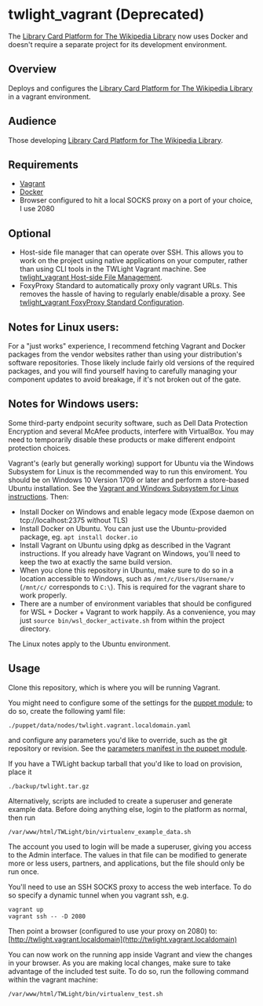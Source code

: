 # twlight_vagrant (Deprecated)
 The [Library Card Platform for The Wikipedia Library](https://github.com/WikipediaLibrary/TWLight) now uses Docker and doesn't require a separate project for its development environment.

## Overview

Deploys and configures the [Library Card Platform for The Wikipedia Library](https://github.com/WikipediaLibrary/TWLight) in a vagrant environment.

## Audience

Those developing [Library Card Platform for The Wikipedia Library](https://github.com/WikipediaLibrary/TWLight).

## Requirements
* [Vagrant](https://www.vagrantup.com/downloads.html)
* [Docker](https://www.docker.com/get-started)
* Browser configured to hit a local SOCKS proxy on a port of your choice, I use 2080

## Optional
* Host-side file manager that can operate over SSH. This allows you to work on the project using native applications on your computer, rather than using CLI tools in the TWLight Vagrant machine. See [twlight_vagrant Host-side File Management](docs/host_side_file_management.md).
* FoxyProxy Standard to automatically proxy only vagrant URLs. This removes the hassle of having to regularly enable/disable a proxy. See [twlight_vagrant FoxyProxy Standard Configuration](docs/foxyproxy.md).

## Notes for Linux users:

For a "just works" experience, I recommend fetching Vagrant and Docker packages from the vendor websites rather than using your distribution's software repositories. Those likely include fairly old versions of the required packages, and you will find yourself having to carefully managing your component updates to avoid breakage, if it's not broken out of the gate.

## Notes for Windows users:

Some third-party endpoint security software, such as Dell Data Protection Encryption and several McAfee products, interfere with VirtualBox. You may need to temporarily disable these products or make different endpoint protection choices. 

Vagrant's (early but generally working) support for Ubuntu via the Windows Subsystem for Linux is the recommended way to run this enviroment. You should be on Windows 10 Version 1709 or later and perform a store-based Ubuntu installation. See the [Vagrant and Windows Subsystem for Linux instructions](https://www.vagrantup.com/docs/other/wsl.html). Then:

 * Install Docker on Windows and enable legacy mode (Expose daemon on tcp://localhost:2375 without TLS)
 * Install Docker on Ubuntu. You can just use the Ubuntu-provided package, eg. `apt install docker.io`
 * Install Vagrant on Ubuntu using dpkg as described in the Vagrant instructions. If you already have Vagrant on Windows, you'll need to keep the two at exactly the same build version.
 * When you clone this repository in Ubuntu, make sure to do so in a location accessible to Windows, such as ``/mnt/c/Users/Username/v`` (``/mnt/c/`` corresponds to ``C:\``). This is required for the vagrant share to work properly.
 * There are a number of environment variables that should be configured for WSL + Docker + Vagrant to work happily. As a convenience, you may just ``source bin/wsl_docker_activate.sh`` from within the project directory.
 
The Linux notes apply to the Ubuntu environment.

## Usage

Clone this repository, which is where you will be running Vagrant.

You might need to configure some of the settings for the [puppet module](https://github.com/WikipediaLibrary/twlight_puppet); to do so, create the following yaml file:
```
./puppet/data/nodes/twlight.vagrant.localdomain.yaml
```
and configure any parameters you'd like to override, such as the git repository or revision. See the [parameters manifest in the puppet module](https://github.com/WikipediaLibrary/twlight_puppet/blob/master/manifests/params.pp).

If you have a TWLight backup tarball that you'd like to load on provision, place it

```
./backup/twlight.tar.gz
```

Alternatively, scripts are included to create a superuser and generate example data. Before doing anything else, login to the platform as normal, then run

```
/var/www/html/TWLight/bin/virtualenv_example_data.sh
```

The account you used to login will be made a superuser, giving you access to the Admin interface. The values in that file can be modified to generate more or less users, partners, and applications, but the file should only be run once.

You'll need to use an SSH SOCKS proxy to access the web interface.
To do so specify a dynamic tunnel when you vagrant ssh, e.g.
```
vagrant up
vagrant ssh -- -D 2080

```
Then point a browser (configured to use your proxy on 2080) to:
[http://twlight.vagrant.localdomain](http://twlight.vagrant.localdomain)

You can now work on the running app inside Vagrant and view the changes in your browser.
As you are making local changes, make sure to take advantage of the included test suite. To do so, run the following command within the vagrant machine:

```
/var/www/html/TWLight/bin/virtualenv_test.sh
```
